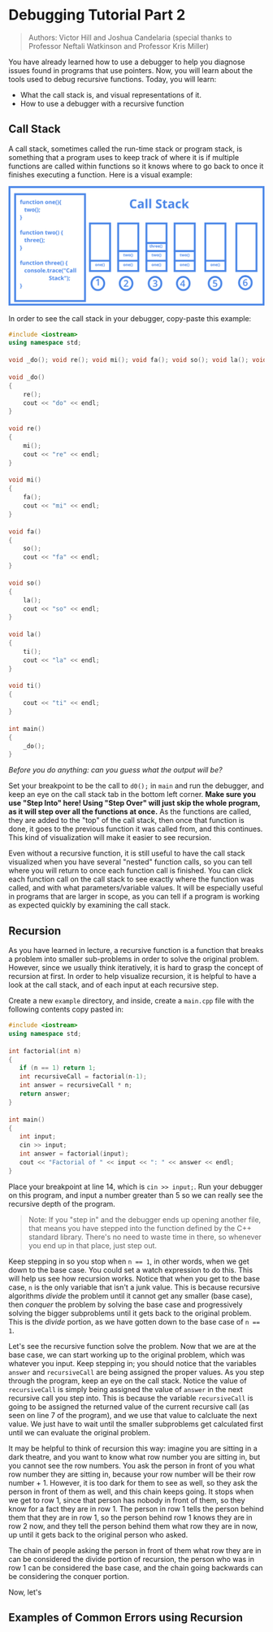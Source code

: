 # Debugging Tutorial Part 2

> Authors: Victor Hill and Joshua Candelaria (special thanks to Professor Neftali Watkinson and Professor Kris Miller)

You have already learned how to use a debugger to help you diagnose issues found in programs that use pointers. Now, you will learn about the tools used to debug recursive functions. Today, you will learn:

* What the call stack is, and visual representations of it.
* How to use a debugger with a recursive function

## Call Stack

A call stack, sometimes called the run-time stack or program stack, is something that a program uses to keep track of where it is if multiple functions are called within functions so it knows where to go back to once it finishes executing a function. Here is a visual example:

<p align="center">
    <img src= "images/callstack.png" alt="Call stack example">
</p>

In order to see the call stack in your debugger, copy-paste this example:

```cpp
#include <iostream>
using namespace std;

void _do(); void re(); void mi(); void fa(); void so(); void la(); void ti();

void _do()
{
    re();
    cout << "do" << endl;
}

void re()
{
    mi();
    cout << "re" << endl;
}

void mi()
{
    fa();
    cout << "mi" << endl;
}

void fa()
{
    so();
    cout << "fa" << endl;
}

void so()
{
    la();
    cout << "so" << endl;
}

void la()
{
    ti();
    cout << "la" << endl;
}

void ti()
{
    cout << "ti" << endl;
}

int main()
{
    _do();
}
```
*Before you do anything: can you guess what the output will be?*

Set your breakpoint to be the call to `d0();` in `main` and run the debugger, and keep an eye on the call stack tab in the bottom left corner. **Make sure you use "Step Into" here! Using "Step Over" will just skip the whole program, as it will step over all the functions at once.** As the functions are called, they are added to the "top" of the call stack, then once that function is done, it goes to the previous function it was called from, and this continues. This kind of visualization will make it easier to see recursion.

Even without a recursive function, it is still useful to have the call stack visualized when you have several "nested" function calls, so you can tell where you will return to once each function call is finished. You can click each function call on the call stack to see exactly where the function was called, and with what parameters/variable values. It will be especially useful in programs that are larger in scope, as you can tell if a program is working as expected quickly by examining the call stack.

## Recursion 

As you have learned in lecture, a recursive function is a function that breaks a problem into smaller sub-problems in order to solve the original problem. However, since we usually think iteratively, it is hard to grasp the concept of recursion at first. In order to help visualize recursion, it is helpful to have a look at the call stack, and of each input at each recursive step.

Create a new `example` directory, and inside, create a `main.cpp` file with the following contents copy pasted in:

```cpp
#include <iostream>
using namespace std;

int factorial(int n)
{
   if (n == 1) return 1;
   int recursiveCall = factorial(n-1);
   int answer = recursiveCall * n;
   return answer;
}

int main()
{
   int input;
   cin >> input;
   int answer = factorial(input);
   cout << "Factorial of " << input << ": " << answer << endl;
}
```

Place your breakpoint at line 14, which is `cin >> input;`. Run your debugger on this program, and input a number greater than 5 so we can really see the recursive depth of the program. 

> Note: If you "step in" and the debugger ends up opening another file, that means you have stepped into the function defined by the C++ standard library. There's no need to waste time in there, so whenever you end up in that place, just step out.

Keep stepping in so you stop when `n == 1`, in other words, when we get down to the base case. You could set a watch expression to do this. This will help us see how recursion works. Notice that when you get to the base case, `n` is the only variable that isn't a junk value. This is because recursive algorithms *divide* the problem until it cannot get any smaller (base case), then *conquer* the problem by solving the base case and progressively solving the bigger subproblems until it gets back to the original problem. This is the *divide* portion, as we have gotten down to the base case of `n == 1`. 

Let's see the recursive function solve the problem. Now that we are at the base case, we can start working up to the original problem, which was whatever you input. Keep stepping in; you should notice that the variables `answer` and `recursiveCall` are being assigned the proper values. As you step through the program, keep an eye on the call stack. Notice the value of `recursiveCall` is simply being assigned the value of `answer` in the next recursive call you step into. This is because the variable `recursiveCall` is going to be assigned the returned value of the current recursive call (as seen on line 7 of the program), and we use that value to calcluate the next value. We just have to wait until the smaller subproblems get calculated first until we can evaluate the original problem.

It may be helpful to think of recursion this way: imagine you are sitting in a dark theatre, and you want to know what row number you are sitting in, but you cannot see the row numbers. You ask the person in front of you what row number they are sitting in, because your row number will be their row number + 1. However, it is too dark for them to see as well, so they ask the person in front of them as well, and this chain keeps going. It stops when we get to row 1, since that person has nobody in front of them, so they know for a fact they are in row 1. The person in row 1 tells the person behind them that they are in row 1, so the person behind row 1 knows they are in row 2 now, and they tell the person behind them what row they are in now, up until it gets back to the original person who asked.

The chain of people asking the person in front of them what row they are in can be considered the divide portion of recursion, the person who was in row 1 can be considered the base case, and the chain going backwards can be considering the conquer portion.

Now, let's

## Examples of Common Errors using Recursion